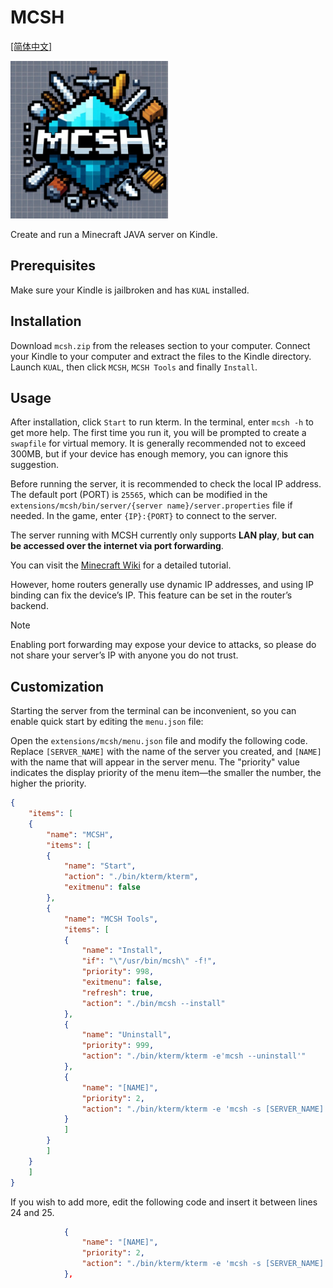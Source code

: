 # MCSH

[[简体中文]](https://github.com/Suda-Baka/MCSH/edit/main/README.md)

<img src="https://github.com/Suda-Baka/MCSH/blob/main/mcsh.jpg" width = 50%>

Create and run a Minecraft JAVA server on Kindle.

## Prerequisites

Make sure your Kindle is jailbroken and has `KUAL` installed.

## Installation

Download `mcsh.zip` from the releases section to your computer. Connect your Kindle to your computer and extract the files to the Kindle directory. Launch `KUAL`, then click `MCSH`, `MCSH Tools` and finally `Install`.

## Usage

After installation, click `Start` to run kterm. In the terminal, enter `mcsh -h` to get more help. The first time you run it, you will be prompted to create a `swapfile` for virtual memory. It is generally recommended not to exceed 300MB, but if your device has enough memory, you can ignore this suggestion.

Before running the server, it is recommended to check the local IP address. The default port (PORT) is `25565`, which can be modified in the `extensions/mcsh/bin/server/{server name}/server.properties` file if needed. In the game, enter `{IP}:{PORT}` to connect to the server.

The server running with MCSH currently only supports **LAN play**, **but can be accessed over the internet via port forwarding**.

You can visit the [Minecraft Wiki](https://minecraft.wiki/w/Tutorial:Setting_up_a_Java_Edition_server) for a detailed tutorial.

However, home routers generally use dynamic IP addresses, and using IP binding can fix the device’s IP. This feature can be set in the router’s backend.

> [!NOTE]
> Enabling port forwarding may expose your device to attacks, so please do not share your server’s IP with anyone you do not trust.

## Customization

Starting the server from the terminal can be inconvenient, so you can enable quick start by editing the `menu.json` file:

Open the `extensions/mcsh/menu.json` file and modify the following code. Replace `[SERVER_NAME]` with the name of the server you created, and `[NAME]` with the name that will appear in the server menu. The "priority" value indicates the display priority of the menu item—the smaller the number, the higher the priority.

```json
{
	"items": [
	{
		"name": "MCSH",
		"items": [
		{
			"name": "Start",
			"action": "./bin/kterm/kterm",
			"exitmenu": false
		},
		{
			"name": "MCSH Tools",
			"items": [
			{
				"name": "Install",
				"if": "\"/usr/bin/mcsh\" -f!",
				"priority": 998,
				"exitmenu": false,
				"refresh": true,
				"action": "./bin/mcsh --install"
			},
			{
				"name": "Uninstall",
				"priority": 999,
				"action": "./bin/kterm/kterm -e'mcsh --uninstall'"
			},
			{
				"name": "[NAME]",
				"priority": 2,
				"action": "./bin/kterm/kterm -e 'mcsh -s [SERVER_NAME]'"
			}
			]
		}
		]
	}
	]
}
```

If you wish to add more, edit the following code and insert it between lines 24 and 25.

```json
			{
				"name": "[NAME]",
				"priority": 2,
				"action": "./bin/kterm/kterm -e 'mcsh -s [SERVER_NAME]'"
			},
```